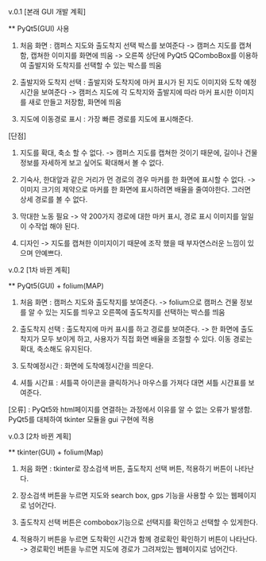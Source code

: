 v.0.1
[본래 GUI 개발 계획]

** PyQt5(GUI) 사용

1) 처음 화면 : 캠퍼스 지도와 출도착지 선택 박스를 보여준다
-> 캠퍼스 지도를 캡쳐함, 캡쳐한 이미지를 화면에 띄움
-> 오른쪽 상단에 PyQt5 QComboBox를 이용하여 출발지와 도착지를 선택할 수 있는 박스를 띄움

2) 출발지와 도착지 선택 : 출발지와 도착지에 마커 표시가 된 지도 이미지와 도착 예정 시간을 보여준다
-> 캠퍼스 지도에 각 도착지와 출발지에 따라 마커 표시한 이미지를 새로 만들고 저장함, 화면에 띄움

3) 지도에 이동경로 표시 : 가장 빠른 경로를 지도에 표시해준다.


[단점]
1. 지도를 확대, 축소 할 수 없다.
-> 캠퍼스 지도를 캡쳐한 것이기 때문에, 길이나 건물정보를 자세하게 보고 싶어도 확대해서 볼 수 없다.

2. 기숙사, 한대앞과 같은 거리가 먼 경로의 경우 마커를 한 화면에 표시할 수 없다.
-> 이미지 크기의 제약으로 마커를 한 화면에 표시하려면 배율을 줄여야한다. 그러면 상세 경로를 볼 수 없다.

3. 막대한 노동 필요
-> 약 200가지 경로에 대한 마커 표시, 경로 표시 이미지를 일일이 수작업 해야 된다.

4. 디자인
-> 지도를 캡쳐한 이미지이기 때문에 조작 했을 때 부자연스러운 느낌이 있으며 안예쁘다.



v.0.2
[1차 바뀐 계획]

** PyQt5(GUI) + folium(MAP)

1) 처음 화면 : 캠퍼스 지도와 출도착지를 보여준다.
-> folium으로 캠퍼스 건물 정보를 알 수 있는 지도를 띄우고 오른쪽에 출도착지를 선택하는 박스를 띄움

2) 출도착지 선택 : 출도착지에 마커 표시를 하고 경로를 보여준다.
-> 한 화면에 출도착지가 모두 보이게 하고, 사용자가 직접 화면 배율을 조절할 수 있다. 이동 경로는 확대, 축소해도 유지된다.

3) 도착예정시간 : 화면에 도착예정시간을 띄운다.

4) 셔틀 시간표 : 셔틀콕 아이콘을 클릭하거나 마우스를 가져다 대면 셔틀 시간표를 보여준다.


[오류] : PyQt5와 html페이지를 연결하는 과정에서 이유를 알 수 없는 오류가 발생함. PyQt5를 대체하여 tkinter 모듈을 gui 구현에 적용




v.0.3
[2차 바뀐 계획]

** tkinter(GUI) + folium(Map)

1) 처음 화면 : tkinter로 장소검색 버튼, 출도착지 선택 버튼, 적용하기 버튼이 나타난다.

2) 장소검색 버튼을 누르면 지도와 search box, gps 기능을 사용할 수 있는 웹페이지로 넘어간다.

3) 출도착지 선택 버튼은 combobox기능으로 선택지를 확인하고 선택할 수 있게한다.

4) 적용하기 버튼을 누르면 도착확인 시간과 함께 경로확인 확인하기 버튼이 나타난다.
-> 경로확인 버튼을 누르면 지도에 경로가 그려져있는 웹페이지로 넘어간다.


